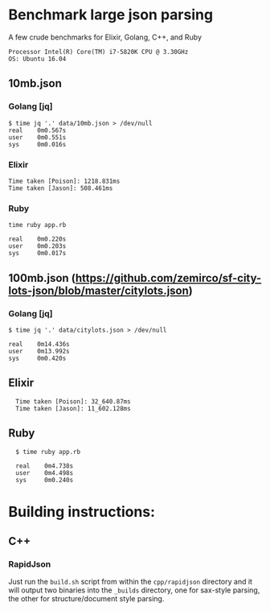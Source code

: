 # Benchmark large json parsing

A few crude benchmarks for Elixir, Golang, C++, and Ruby

    Processor Intel(R) Core(TM) i7-5820K CPU @ 3.30GHz
    OS: Ubuntu 16.04

## 10mb.json

### Golang [jq]

    $ time jq '.' data/10mb.json > /dev/null
    real    0m0.567s
    user    0m0.551s
    sys     0m0.016s


### Elixir

    Time taken [Poison]: 1218.831ms
    Time taken [Jason]: 508.461ms

### Ruby

    time ruby app.rb

    real    0m0.220s
    user    0m0.203s
    sys     0m0.017s

## 100mb.json (https://github.com/zemirco/sf-city-lots-json/blob/master/citylots.json)

### Golang [jq]

    $ time jq '.' data/citylots.json > /dev/null

    real    0m14.436s
    user    0m13.992s
    sys     0m0.420s

## Elixir

      Time taken [Poison]: 32_640.87ms
      Time taken [Jason]: 11_602.128ms

## Ruby

      $ time ruby app.rb

      real    0m4.738s
      user    0m4.498s
      sys     0m0.240s


# Building instructions:

## C++

### RapidJson

Just run the `build.sh` script from within the `cpp/rapidjson` directory and it will output two binaries into the `_builds` directory, one for sax-style parsing, the other for structure/document style parsing.

